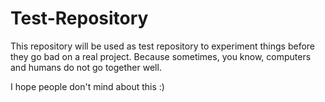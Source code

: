 # Test-Repository

This repository will be used as test repository to experiment things before they go bad on a real project.
Because sometimes, you know, computers and humans do not go together well.

I hope people don't mind about this :)
